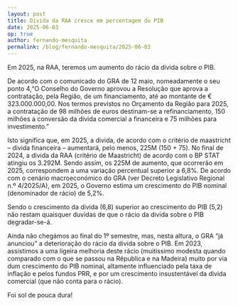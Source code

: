 ```yaml
---
layout: post
title: Dívida da RAA cresce em percentagem do PIB
date: 2025-06-03
op: true
author: fernando-mesquita
permalink: /blog/fernando-mesquita/2025-06-03
---
```


Em 2025, na RAA, teremos um aumento do
rácio da divida sobre o PIB.

De acordo com o comunicado do GRA de 12
maio, nomeadamente o seu ponto 4,“O
Conselho do Governo aprovou a Resolução que
aprova a contratação, pela Região, de um
financiamento, até ao montante de €
323.000.000,00. Nos termos previstos no
Orçamento da Região para 2025, a contratação
de 98 milhões de euros destinam-se a
refinanciamento, 150 milhões a conversão da
dívida comercial a financeira e 75 milhões para
investimento.”

Isto significa que, em 2025, a divida, de acordo
com o critério de maastricht – divida financeira
– aumentará, pelo menos, 225M (150 + 75).
No final de 2024, a divida da RAA (critério de
Maastricht) de acordo com o BP STAT atingiu
os 3.292M. Sendo assim, os 225M de aumento,
que ocorrerão em 2025, correspondem a uma
variação percentual superior a 6,8%.
De acordo com o cenário macroeconómico do
GRA (ver Decreto Legislativo Regional n.º
4/2025/A), em 2025, o Governo estima um
crescimento do PIB nominal (denominador de
rácio) de 5,2%.

Sendo o crescimento da divida (6,8) superior ao
crescimento do PIB (5,2) não restam quaisquer
duvidas de que o rácio da divida sobre o PIB
degradar-se-á.

Ainda não chegámos ao final do 1º semestre,
mas, nesta altura, o GRA “já anunciou” a
deterioração do rácio da divida sobre o PIB.
Em 2023, assistimos a uma ligeira melhoria
deste rácio (muitíssimo modesta quando
comparado com o que se passou na Républica
e na Madeira) muito por via dum crescimento
do PIB nominal, altamente influenciado pela
taxa de inflação e pelos fundos PRR, e por um
crescimento insustentável da divida comercial
(que não conta para o rácio).

Foi sol de pouca dura!
